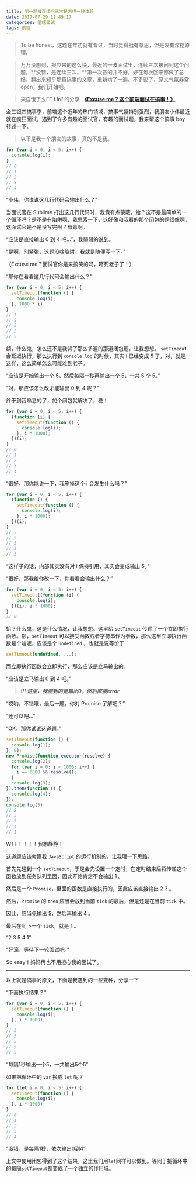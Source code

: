 ```yaml
---
title: 同一题被连续问三次是怎样一种体验
date: 2017-07-29 11:49:17
categories: 前端面试
tags: 前端
---
```

> To be honest，这题在年初就有看过，当时觉得挺有意思，但是没有深挖原理。

> 万万没想到，报应来的这么快，最近的一波面试里，连续三次被问到这个问题，**没错，是连续三次。**第一次答的并不好，好在每次回来都做了总结，翻出来知乎那篇搞事的文章，重新啃了一遍。不多说了，原文气氛非常open，我们开始吧。

<!-- more -->
> 来自饿了么FE ***Liril*** 的分享：**[《Excuse me？这个前端面试在搞事！》](https://zhuanlan.zhihu.com/p/25407758?refer=ElemeFE)**

金三银四搞事季，前端这个近年的热门领域，搞事气氛特别强烈，我朋友小伟最近就在疯狂面试，遇到了许多有趣的面试官，有趣的面试题，我来帮这个搞事 boy 转述一下。

> 以下是我一个朋友的故事，真的不是我。

```js
for (var i = 0; i < 5; i++) {
  console.log(i);
}
// 0
// 1
// 2
// 3
// 4
```

“小伟，你说说这几行代码会输出什么？”

当面试官在 Sublime 打出这几行代码时，我竟有点蒙蔽。蛤？这不是最简单的一个循环吗？是不是有陷阱啊，我思索一下，这好像和我看的那个闭包的题很像啊，这面试官是不是没写完啊？有毒啊。

“应该是直接输出 0 到 4 吧...”，我弱弱的说到。

“是啊，别紧张，这题没啥陷阱，我就是随便写一下。”

（Excuse me？面试官你是来搞笑的吗，吓死老子了！）

“那你在看看这几行代码会输出什么？”

```js
for (var i = 0; i < 5; i++) {
  setTimeout(function () {
    console.log(i);
  }, 1000 * i)
}
// 5
// 5
// 5
// 5
// 5
```

额，什么鬼，怎么还不是我背了那么多遍的那道闭包题，让我想想。 `setTimeout` 会延迟执行，那么执行到 `console.log` 的时候，其实 i 已经变成 5 了，对，就是这样，这么简单怎么可能难到老子。

“应该是开始输出一个 5，然后每隔一秒再输出一个 5，一共 5 个 5。”

“对，那应该怎么改才能输出 0 到 4 呢？”

终于到我熟悉的了，加个闭包就解决了，稳！

```js
for (var i = 0; i < 5; i++) {
  (function (i) {
    setTimeout(function () {
      console.log(i);
    }, i * 1000);
  })(i);
}
// 0
// 1
// 2
// 3
// 4
```

“很好，那你能说一下，我删掉这个 i 会发生什么吗？”

```js
for (var i = 0; i < 5; i++) {
  (function () {
    setTimeout(function () {
      console.log(i);
    }, i * 1000);
  })(i);
}
// 5
// 5
// 5
// 5
// 5
```

“这样子的话，内部其实没有对 i 保持引用，其实会变成输出 5。”

“很好，那我给你改一下，你看看会输出什么？”

```js
for (var i = 0; i < 5; i++) {
  setTimeout((function (i) {
    console.log(i);
  })(i), i * 1000);
}
// 0
```

蛤？什么鬼，这是什么情况，让我想想。这里给 `setTimeout` 传递了一个立即执行函数。额，`setTimeout` 可以接受函数或者字符串作为参数，那么这里立即执行函数是个啥呢，应该是个 `undefined` ，也就是说等价于：

```js
setTimeout(undefined, ...);
```

而立即执行函数会立即执行，那么应该是立马输出的。

“应该是立马输出 0 到 4 吧。”

> ***!!! 这里，我测到的是输出0，然后直接error***

“哎哟，不错哦，最后一题，你对 Promise 了解吧？”

“还可以吧...”

“OK，那你试试这道题。”

```js
setTimeout(function () {
  console.log(1);
}, 0);
new Promise(function executor(resolve) {
  console.log(2);
  for (var i = 0; i < 1000; i++) {
    i == 0000 && resolve();
  }
  console.log(3);
}).then(function () {
  console.log(4);
});
console.log(5);
// 2
// 3
// 5
// 4
// 1
```

WTF！！！！我想静静！

这道题应该考察我 `JavaScript` 的运行机制的，让我理一下思路。

首先先碰到一个 `setTimeout`，于是会先设置一个定时，在定时结束后将传递这个函数放到任务队列里面，因此开始肯定不会输出 1 。

然后是一个 `Promise`，里面的函数是直接执行的，因此应该直接输出 2 3 。

然后，`Promise` 的 `then` 应当会放到当前 `tick` 的最后，但是还是在当前 `tick` 中。

因此，应当先输出 5，然后再输出 4 。

最后在到下一个 `tick`，就是 1 。

“2 3 5 4 1”

“好滴，等待下一轮面试吧。”

So easy！妈妈再也不用担心我的面试了。

---
以上就是搞事的原文，下面是我遇到的一些变种，分享一下

“下面执行结果？”

```js
for (var i = 0; i < 5; i++) {
  setTimeout(function () {
    console.log(i);
  }, i * 1000);
}
// 5
// 5
// 5
// 5
// 5
```
“每隔1秒输出一个5，一共输出5个5”

如果把循环中的 `var` 换成 `let` 呢？

```js
for (let i = 0; i < 5; i++) {
  setTimeout(function () {
    console.log(i);
  }, i * 1000);
}
// 0
// 1
// 2
// 3
// 4
```

“没错，是每隔1秒，依次输出0到4”

上文中使用闭包得到了这个结果，这里我们用`let`同样可以做到。等同于把循环中的每隔`setTimeout`都变成了一个独立的作用域。